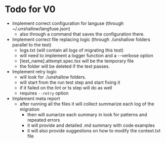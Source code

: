 # Todo for V0

- Implement correct configuration for languse (through ~/.unshallow/langfuse.json)
  - also through a command that saves the configuration there.
- Implement correct file replacing logic (through ./unshallow folders parallel to the test)
  - logs.txt (will contain all logs of migrating this test)
  - will need to implement a logger function and a --verbose option
  - [test_name].attempt.spec.tsx will be the temporary file
  - the folder will be deleted if the test passes.
- Implement retry logic
  - will look for ./unshallow folders.
  - will start from the run test step and start fixing it
  - if it failed on the lint or ts step will do as well
  - requires `--retry` option
- Implement meta report
  - after running all the files it will collect summarize each log of the migration
    - then will sumarize each summary in look for patterns and repeated errors
    - it will provide and detailed .md summary with code examples
    - it will also provide suggestions on how to modify the context.txt file
